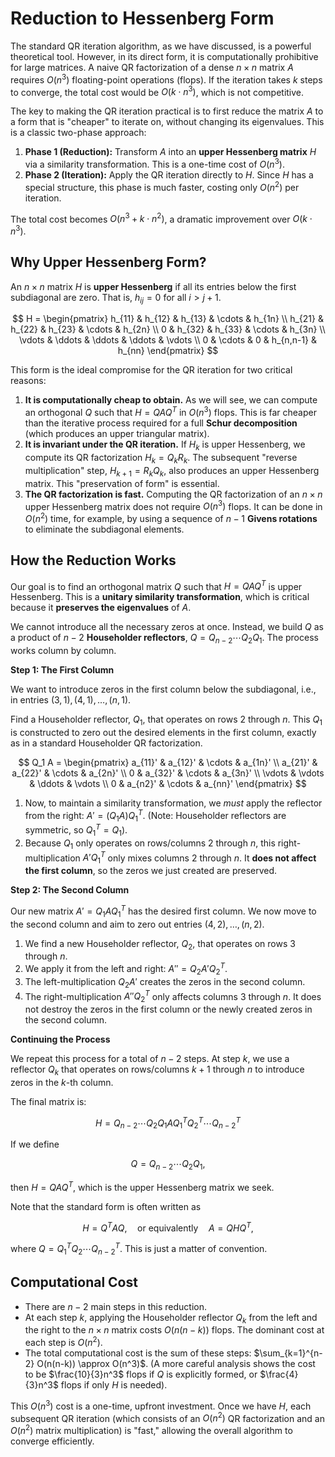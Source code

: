 # Reduction to Hessenberg Form

The standard QR iteration algorithm, as we have discussed, is a powerful theoretical tool. However, in its direct form, it is computationally prohibitive for large matrices. A naive QR factorization of a dense $n \times n$ matrix $A$ requires $O(n^3)$ floating-point operations (flops). If the iteration takes $k$ steps to converge, the total cost would be $O(k \cdot n^3)$, which is not competitive.

The key to making the QR iteration practical is to first reduce the matrix $A$ to a form that is "cheaper" to iterate on, without changing its eigenvalues. This is a classic two-phase approach:

1.  **Phase 1 (Reduction):** Transform $A$ into an **upper Hessenberg matrix** $H$ via a similarity transformation. This is a one-time cost of $O(n^3)$.
2.  **Phase 2 (Iteration):** Apply the QR iteration directly to $H$. Since $H$ has a special structure, this phase is much faster, costing only $O(n^2)$ per iteration.

The total cost becomes $O(n^3 + k \cdot n^2)$, a dramatic improvement over $O(k \cdot n^3)$.

## Why Upper Hessenberg Form?

An $n \times n$ matrix $H$ is **upper Hessenberg** if all its entries below the first subdiagonal are zero. That is, $h_{ij} = 0$ for all $i > j+1$.

$$
H = \begin{pmatrix}
h_{11} & h_{12} & h_{13} & \cdots & h_{1n} \\
h_{21} & h_{22} & h_{23} & \cdots & h_{2n} \\
0 & h_{32} & h_{33} & \cdots & h_{3n} \\
\vdots & \ddots & \ddots & \ddots & \vdots \\
0 & \cdots & 0 & h_{n,n-1} & h_{nn}
\end{pmatrix}
$$

This form is the ideal compromise for the QR iteration for two critical reasons:

1.  **It is computationally cheap to obtain.** As we will see, we can compute an orthogonal $Q$ such that $H = Q A Q^T$ in $O(n^3)$ flops. This is far cheaper than the iterative process required for a full **Schur decomposition** (which produces an upper triangular matrix).
2.  **It is invariant under the QR iteration.** If $H_k$ is upper Hessenberg, we compute its QR factorization $H_k = Q_k R_k$. The subsequent "reverse multiplication" step, $H_{k+1} = R_k Q_k$, also produces an upper Hessenberg matrix. This "preservation of form" is essential.
3.  **The QR factorization is fast.** Computing the QR factorization of an $n \times n$ upper Hessenberg matrix does not require $O(n^3)$ flops. It can be done in $O(n^2)$ time, for example, by using a sequence of $n-1$ **Givens rotations** to eliminate the subdiagonal elements.

## How the Reduction Works

Our goal is to find an orthogonal matrix $Q$ such that $H = Q A Q^T$ is upper Hessenberg. This is a **unitary similarity transformation**, which is critical because it **preserves the eigenvalues** of $A$.

We cannot introduce all the necessary zeros at once. Instead, we build $Q$ as a product of $n-2$ **Householder reflectors**, $Q = Q_{n-2} \cdots Q_2 Q_1$. The process works column by column.

**Step 1: The First Column**

We want to introduce zeros in the first column below the subdiagonal, i.e., in entries $(3, 1), (4, 1), \dots, (n, 1)$.

Find a Householder reflector, $Q_1$, that operates on rows 2 through $n$. This $Q_1$ is constructed to zero out the desired elements in the first column, exactly as in a standard Householder QR factorization.

$$
Q_1 A = \begin{pmatrix}
a_{11}' & a_{12}' & \cdots & a_{1n}' \\
a_{21}' & a_{22}' & \cdots & a_{2n}' \\
0 & a_{32}' & \cdots & a_{3n}' \\
\vdots & \vdots & \ddots & \vdots \\
0 & a_{n2}' & \cdots & a_{nn}'
\end{pmatrix}
$$

1.  Now, to maintain a similarity transformation, we *must* apply the reflector from the right: $A' = (Q_1 A) Q_1^T$. (Note: Householder reflectors are symmetric, so $Q_1^T = Q_1$).
2.  Because $Q_1$ only operates on rows/columns 2 through $n$, this right-multiplication $A' Q_1^T$ only mixes columns 2 through $n$. It **does not affect the first column**, so the zeros we just created are preserved.

**Step 2: The Second Column**

Our new matrix $A' = Q_1 A Q_1^T$ has the desired first column. We now move to the second column and aim to zero out entries $(4, 2), \dots, (n, 2)$.

1.  We find a new Householder reflector, $Q_2$, that operates on rows 3 through $n$.
2.  We apply it from the left and right: $A'' = Q_2 A' Q_2^T$.
3.  The left-multiplication $Q_2 A'$ creates the zeros in the second column.
4.  The right-multiplication $A'' Q_2^T$ only affects columns 3 through $n$. It does not destroy the zeros in the first column or the newly created zeros in the second column.

**Continuing the Process**

We repeat this process for a total of $n-2$ steps. At step $k$, we use a reflector $Q_k$ that operates on rows/columns $k+1$ through $n$ to introduce zeros in the $k$-th column.

The final matrix is:

$$
H = Q_{n-2} \cdots Q_2 Q_1 A Q_1^T Q_2^T \cdots Q_{n-2}^T
$$

If we define 

$$
Q = Q_{n-2} \cdots Q_2 Q_1,
$$ 

then $H = Q A Q^T$, which is the upper Hessenberg matrix we seek.

Note that the standard form is often written as

$$
H = Q^T A Q, \quad \text{or equivalently} \quad
A = Q H Q^T,
$$

where $Q = Q_1^T Q_2 \cdots Q_{n-2}^T$. This is just a matter of convention.

## Computational Cost

* There are $n-2$ main steps in this reduction.
* At each step $k$, applying the Householder reflector $Q_k$ from the left and the right to the $n \times n$ matrix costs $O(n(n-k))$ flops. The dominant cost at each step is $O(n^2)$.
* The total computational cost is the sum of these steps: $\sum_{k=1}^{n-2} O(n(n-k)) \approx O(n^3)$.
(A more careful analysis shows the cost to be $\frac{10}{3}n^3$ flops if $Q$ is explicitly formed, or $\frac{4}{3}n^3$ flops if only $H$ is needed).

This $O(n^3)$ cost is a one-time, upfront investment. Once we have $H$, each subsequent QR iteration (which consists of an $O(n^2)$ QR factorization and an $O(n^2)$ matrix multiplication) is "fast," allowing the overall algorithm to converge efficiently.